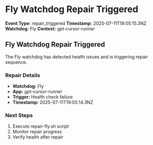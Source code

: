 # Fly Watchdog Repair Triggered

**Event Type:** repair_triggered
**Timestamp:** 2025-07-11T19:05:15.3NZ
**Watchdog:** Fly
**Context:** gpt-cursor-runner


## Fly Watchdog Repair Triggered

The Fly watchdog has detected health issues and is triggering repair sequence.

### Repair Details
- **Watchdog:** Fly
- **App:** gpt-cursor-runner
- **Trigger:** Health check failure
- **Timestamp:** 2025-07-11T19:05:14.3NZ

### Next Steps
1. Execute repair-fly.sh script
2. Monitor repair progress
3. Verify health after repair



